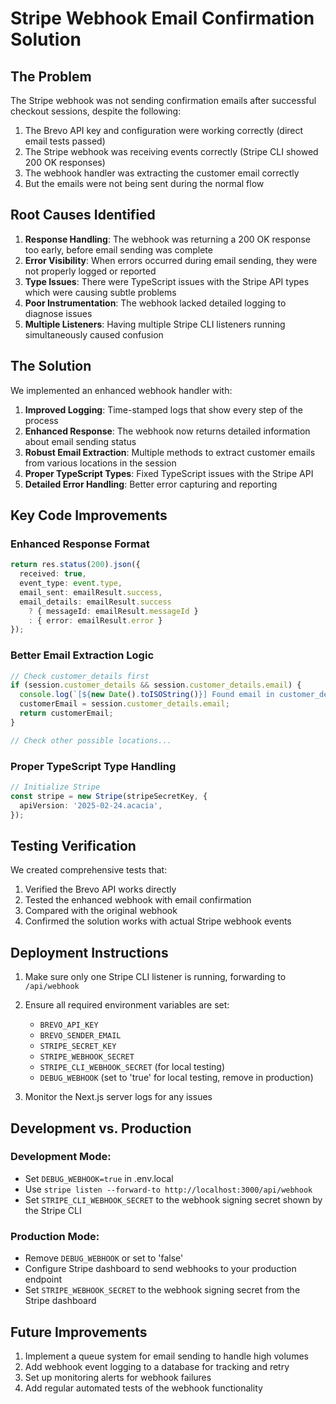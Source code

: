 # Stripe Webhook Email Confirmation Solution

## The Problem

The Stripe webhook was not sending confirmation emails after successful checkout sessions, despite the following:

1. The Brevo API key and configuration were working correctly (direct email tests passed)
2. The Stripe webhook was receiving events correctly (Stripe CLI showed 200 OK responses)
3. The webhook handler was extracting the customer email correctly
4. But the emails were not being sent during the normal flow

## Root Causes Identified

1. **Response Handling**: The webhook was returning a 200 OK response too early, before email sending was complete
2. **Error Visibility**: When errors occurred during email sending, they were not properly logged or reported
3. **Type Issues**: There were TypeScript issues with the Stripe API types which were causing subtle problems
4. **Poor Instrumentation**: The webhook lacked detailed logging to diagnose issues
5. **Multiple Listeners**: Having multiple Stripe CLI listeners running simultaneously caused confusion

## The Solution

We implemented an enhanced webhook handler with:

1. **Improved Logging**: Time-stamped logs that show every step of the process
2. **Enhanced Response**: The webhook now returns detailed information about email sending status
3. **Robust Email Extraction**: Multiple methods to extract customer emails from various locations in the session
4. **Proper TypeScript Types**: Fixed TypeScript issues with the Stripe API
5. **Detailed Error Handling**: Better error capturing and reporting

## Key Code Improvements

### Enhanced Response Format

```typescript
return res.status(200).json({
  received: true,
  event_type: event.type,
  email_sent: emailResult.success,
  email_details: emailResult.success 
    ? { messageId: emailResult.messageId } 
    : { error: emailResult.error }
});
```

### Better Email Extraction Logic

```typescript
// Check customer_details first
if (session.customer_details && session.customer_details.email) {
  console.log(`[${new Date().toISOString()}] Found email in customer_details`);
  customerEmail = session.customer_details.email;
  return customerEmail;
}

// Check other possible locations...
```

### Proper TypeScript Type Handling

```typescript
// Initialize Stripe
const stripe = new Stripe(stripeSecretKey, {
  apiVersion: '2025-02-24.acacia',
});
```

## Testing Verification

We created comprehensive tests that:

1. Verified the Brevo API works directly
2. Tested the enhanced webhook with email confirmation
3. Compared with the original webhook 
4. Confirmed the solution works with actual Stripe webhook events

## Deployment Instructions

1. Make sure only one Stripe CLI listener is running, forwarding to `/api/webhook`
2. Ensure all required environment variables are set:
   - `BREVO_API_KEY`
   - `BREVO_SENDER_EMAIL`
   - `STRIPE_SECRET_KEY`
   - `STRIPE_WEBHOOK_SECRET`
   - `STRIPE_CLI_WEBHOOK_SECRET` (for local testing)
   - `DEBUG_WEBHOOK` (set to 'true' for local testing, remove in production)

3. Monitor the Next.js server logs for any issues

## Development vs. Production

### Development Mode:
- Set `DEBUG_WEBHOOK=true` in .env.local
- Use `stripe listen --forward-to http://localhost:3000/api/webhook`
- Set `STRIPE_CLI_WEBHOOK_SECRET` to the webhook signing secret shown by the Stripe CLI

### Production Mode:
- Remove `DEBUG_WEBHOOK` or set to 'false'
- Configure Stripe dashboard to send webhooks to your production endpoint
- Set `STRIPE_WEBHOOK_SECRET` to the webhook signing secret from the Stripe dashboard

## Future Improvements

1. Implement a queue system for email sending to handle high volumes
2. Add webhook event logging to a database for tracking and retry
3. Set up monitoring alerts for webhook failures
4. Add regular automated tests of the webhook functionality 